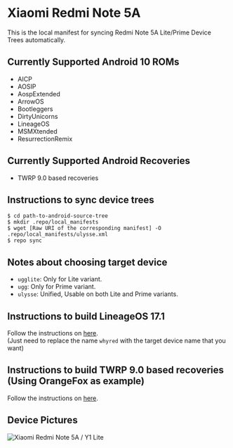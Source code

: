 # Xiaomi Redmi Note 5A
This is the local manifest for syncing Redmi Note 5A Lite/Prime Device Trees automatically.

## Currently Supported Android 10 ROMs
- AICP
- AOSIP
- AospExtended
- ArrowOS
- Bootleggers
- DirtyUnicorns
- LineageOS
- MSMXtended
- ResurrectionRemix

## Currently Supported Android Recoveries
- TWRP 9.0 based recoveries

## Instructions to sync device trees
```
$ cd path-to-android-source-tree
$ mkdir .repo/local_manifests
$ wget [Raw URI of the corresponding manifest] -O .repo/local_manifests/ulysse.xml
$ repo sync
```

## Notes about choosing target device
- `ugglite`: Only for Lite variant.
- `ugg`: Only for Prime variant.
- `ulysse`: Unified, Usable on both Lite and Prime variants.

## Instructions to build LineageOS 17.1
Follow the instructions on [here](https://wiki.lineageos.org/devices/whyred/build).<br>
(Just need to replace the name `whyred` with the target device name that you want)

## Instructions to build TWRP 9.0 based recoveries (Using OrangeFox as example)
Follow the instructions on [here](https://gitlab.com/OrangeFox/Manifest/-/blob/fox_9.0/README.md).

## Device Pictures
![Xiaomi Redmi Note 5A / Y1 Lite](https://souqcms.s3.amazonaws.com/spring/images/2017/Xiaomi/Redmi-Note-5A-Dual-Sim/4-Redmi-Note-5A-Dual-Sim-Grey.jpg "Xiaomi Redmi Note 5A/Y1 Lite")
